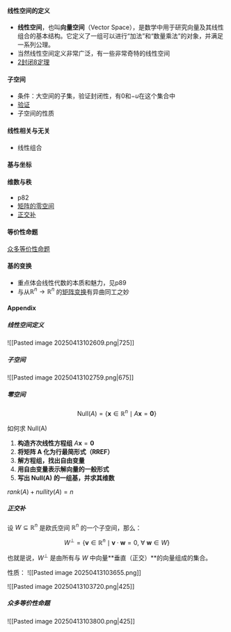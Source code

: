 
#### 线性空间的定义
- **线性空间**，也叫**向量空间**（Vector Space），是数学中用于研究向量及其线性组合的基本结构。它定义了一组可以进行“加法”和“数量乘法”的对象，并满足一系列公理。
- 当然线性空间定义非常广泛，有一些非常奇特的线性空间
- [2封闭8定理](#线性空间定义)
#### 子空间
- 条件：大空间的子集，验证封闭性，有0和$-u$在这个集合中
- [验证](#子空间)
- 子空间的性质
#### 线性相关与无关
- 线性组合
#### 基与坐标
#### 维数与秩
- p82
- [矩阵的零空间](#零空间)
- [正交补](#正交补)
#### 等价性命题
[众多等价性命题](#####众多等价性命题)
#### 基的变换
- 重点体会线性代数的本质和魅力，见p89
- 与从$\mathbb{R}^{n}\to \mathbb{R}^n$ 的[矩阵变换](欧式空间_EuclideanSpace#矩阵变换)有异曲同工之妙 




#### Appendix

##### 线性空间定义

![[Pasted image 20250413102609.png|725]]


##### 子空间

![[Pasted image 20250413102759.png|675]]

##### 零空间

$$
\text{Null}(A) = \{ \mathbf{x} \in \mathbb{R}^n \mid A\mathbf{x} = \mathbf{0} \}
$$

如何求 Null(A)

1. **构造齐次线性方程组** $A\mathbf{x} = \mathbf{0}$
2. **将矩阵 A 化为行最简形式（RREF）**
3. **解方程组，找出自由变量**
4. **用自由变量表示解向量的一般形式**
5. **写出 Null(A) 的一组基，并求其维数**

$rank(A) + nullity(A) = n$


##### 正交补

设 $W \subseteq \mathbb{R}^n$ 是欧氏空间 $\mathbb{R}^n$ 的一个子空间，那么：

$$
W^{\perp} = \{ \mathbf{v} \in \mathbb{R}^n \mid \mathbf{v} \cdot \mathbf{w} = 0,\ \forall\ \mathbf{w} \in W \}
$$

也就是说，$W^\perp$ 是由所有与 $W$ 中向量**垂直（正交）**的向量组成的集合。

性质：
![[Pasted image 20250413103655.png]]

![[Pasted image 20250413103720.png|425]]

##### 众多等价性命题

![[Pasted image 20250413103800.png|425]]